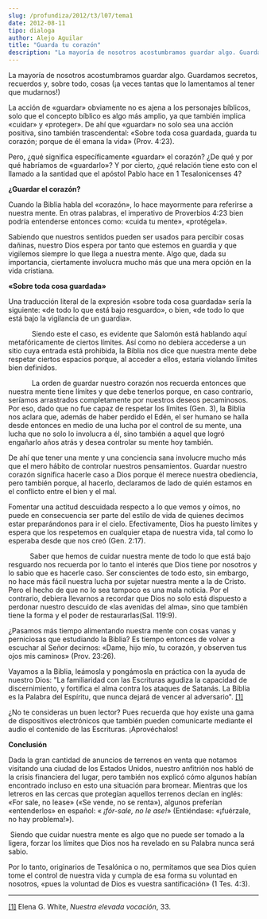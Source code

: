 ```yaml
---
slug: /profundiza/2012/t3/l07/tema1
date: 2012-08-11
tipo: dialoga
author: Alejo Aguilar
title: "Guarda tu corazón"
description: "La mayoría de nosotros acostumbramos guardar algo. Guardamos secretos,  recuerdos y, sobre todo, cosas (¡a veces tantas que lo lamentamos al tener que  mudarnos!) La acción de «guardar» obviamente no es ajena a los personajes  bíblicos, solo que el concepto bíblico es algo más..."
---
```


La mayoría de nosotros acostumbramos guardar algo. Guardamos secretos, recuerdos y, sobre todo, cosas (¡a veces tantas que lo lamentamos al tener que mudarnos!)

La acción de «guardar» obviamente no es ajena a los personajes bíblicos, solo que el concepto bíblico es algo más amplio, ya que también implica «cuidar» y «proteger». De ahí que «guardar» no solo sea una acción positiva, sino también trascendental: «Sobre toda cosa guardada, guarda tu corazón; porque de él emana la vida» (Prov. 4:23).

Pero, ¿qué significa específicamente «guardar» el corazón? ¿De qué y por qué habríamos de «guardarlo»? Y por cierto, ¿qué relación tiene esto con el llamado a la santidad que el apóstol Pablo hace en 1 Tesalonicenses 4?

**¿Guardar el corazón?**

Cuando la Biblia habla del «corazón», lo hace mayormente para referirse a nuestra mente. En otras palabras, el imperativo de Proverbios 4:23 bien podría entenderse entonces como: «cuida tu mente», «protégela».

Sabiendo que nuestros sentidos pueden ser usados para percibir cosas dañinas, nuestro Dios espera por tanto que estemos en guardia y que vigilemos siempre lo que llega a nuestra mente. Algo que, dada su importancia, ciertamente involucra mucho más que una mera opción en la vida cristiana.

**«Sobre toda cosa guardada»**

Una traducción literal de la expresión «sobre toda cosa guardada» sería la siguiente: «de todo lo que está bajo resguardo», o bien, «de todo lo que está bajo la vigilancia de un guardia».

            Siendo este el caso, es evidente que Salomón está hablando aquí metafóricamente de ciertos límites. Así como no debiera accederse a un sitio cuya entrada está prohibida, la Biblia nos dice que nuestra mente debe respetar ciertos espacios porque, al acceder a ellos, estaría violando límites bien definidos.

            La orden de guardar nuestro corazón nos recuerda entonces que nuestra mente tiene límites y que debe tenerlos porque, en caso contrario, seríamos arrastrados completamente por nuestros deseos pecaminosos. Por eso, dado que no fue capaz de respetar los límites (Gen. 3), la Biblia nos aclara que, además de haber perdido el Edén, el ser humano se halla desde entonces en medio de una lucha por el control de su mente, una lucha que no solo lo involucra a él, sino también a aquel que logró engañarlo años atrás y desea controlar su mente hoy también.

De ahí que tener una mente y una conciencia sana involucre mucho más que el mero hábito de controlar nuestros pensamientos. Guardar nuestro corazón significa hacerle caso a Dios porque él merece nuestra obediencia, pero también porque, al hacerlo, declaramos de lado de quién estamos en el conflicto entre el bien y el mal.

Fomentar una actitud descuidada respecto a lo que vemos y oímos, no puede en consecuencia ser parte del estilo de vida de quienes decimos estar preparándonos para ir el cielo. Efectivamente, Dios ha puesto límites y espera que los respetemos en cualquier etapa de nuestra vida, tal como lo esperaba desde que nos creó (Gen. 2:17).

           Saber que hemos de cuidar nuestra mente de todo lo que está bajo resguardo nos recuerda por lo tanto el interés que Dios tiene por nosotros y lo sabio que es hacerle caso. Ser conscientes de todo esto, sin embargo, no hace más fácil nuestra lucha por sujetar nuestra mente a la de Cristo. Pero el hecho de que no lo sea tampoco es una mala noticia. Por el contrario, debiera llevarnos a recordar que Dios no solo está dispuesto a perdonar nuestro descuido de «las avenidas del alma», sino que también tiene la forma y el poder de restaurarlas(Sal. 119:9).

¿Pasamos más tiempo alimentando nuestra mente con cosas vanas y perniciosas que estudiando la Biblia? Es tiempo entonces de volver a escuchar al Señor decirnos: «Dame, hijo mío, tu corazón, y observen tus ojos mis caminos» (Prov. 23:26).

Vayamos a la Biblia, leámosla y pongámosla en práctica con la ayuda de nuestro Dios: "La familiaridad con las Escrituras agudiza la capacidad de discernimiento, y fortifica el alma contra los ataques de Satanás. La Biblia es la Palabra del Espíritu, que nunca dejará de vencer al adversario". [[1]](file:///C:/Users/elifo/Desktop/Guarda%20tu%20corazo%CC%81n%20ESU.doc#_edn1 "")

¿No te consideras un buen lector? Pues recuerda que hoy existe una gama de dispositivos electrónicos que también pueden comunicarte mediante el audio el contenido de las Escrituras. ¡Aprovéchalos!

**Conclusión**

Dada la gran cantidad de anuncios de terrenos en venta que notamos visitando una ciudad de los Estados Unidos, nuestro anfitrión nos habló de la crisis financiera del lugar, pero también nos explicó cómo algunos habían encontrado incluso en esto una situación para bromear. Mientras que los letreros en las cercas que protegían aquellos terrenos decían en inglés: «For sale, no lease» («Se vende, no se renta»), algunos preferían «entenderlos» en español: « _¡fór-sale, no le ase!_» (Entiéndase: «¡fuérzale, no hay problema!»).

 Siendo que cuidar nuestra mente es algo que no puede ser tomado a la ligera, forzar los límites que Dios nos ha revelado en su Palabra nunca será sabio.

Por lo tanto, originarios de Tesalónica o no, permitamos que sea Dios quien tome el control de nuestra vida y cumpla de esa forma su voluntad en nosotros, «pues la voluntad de Dios es vuestra santificación» (1 Tes. 4:3).

* * *

[[1]](file:///C:/Users/elifo/Desktop/Guarda%20tu%20corazo%CC%81n%20ESU.doc#_ednref1 "") Elena G. White, _Nuestra elevada vocación_, 33.
